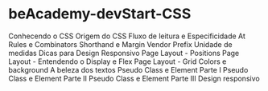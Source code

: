 # beAcademy-devStart-CSS
Conhecendo o CSS Origem do CSS Fluxo de leitura e Especificidade At Rules e Combinators Shorthand e Margin Vendor Prefix Unidade de medidas Dicas para Design Responsivo Page Layout - Positions Page Layout - Entendendo o Display e Flex Page Layout - Grid Colors e background A beleza dos textos Pseudo Class e Element Parte I Pseudo Class e Element Parte II Pseudo Class e Element Parte III Design responsivo
